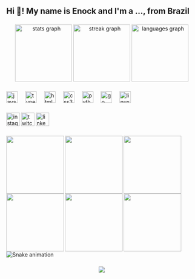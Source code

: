 <h2 align="left">Hi 🖖! My name is Enock and I'm a ..., from Brazil</h2>

###

<div align="center">
  <img src="https://github-readme-stats.vercel.app/api?username=Enockjoao&hide_title=false&hide_rank=false&show_icons=true&include_all_commits=true&count_private=true&disable_animations=false&theme=dark&locale=en&hide_border=false" height="150" alt="stats graph"  />
  <img src="https://streak-stats.demolab.com?user=Enockjoao&locale=en&mode=daily&theme=dark&hide_border=false&border_radius=5" height="150" alt="streak graph"  />
  <img src="https://github-readme-stats.vercel.app/api/top-langs?username=Enockjoao&locale=en&hide_title=false&layout=compact&card_width=320&langs_count=7&theme=dark&hide_border=false" height="150" alt="languages graph"  />
</div>

###

<div align="left">
  <img src="https://cdn.jsdelivr.net/gh/devicons/devicon/icons/javascript/javascript-original.svg" height="30" alt="javascript logo"  />
  <img width="12" />
  <img src="https://cdn.jsdelivr.net/gh/devicons/devicon/icons/typescript/typescript-original.svg" height="30" alt="typescript logo"  />
  <img width="12" />
  <img src="https://cdn.jsdelivr.net/gh/devicons/devicon/icons/html5/html5-original.svg" height="30" alt="html5 logo"  />
  <img width="12" />
  <img src="https://cdn.jsdelivr.net/gh/devicons/devicon/icons/css3/css3-original.svg" height="30" alt="css3 logo"  />
  <img width="12" />
  <img src="https://cdn.jsdelivr.net/gh/devicons/devicon/icons/python/python-original.svg" height="30" alt="python logo"  />
  <img width="12" />
  <img src="https://cdn.jsdelivr.net/gh/devicons/devicon/icons/go/go-original.svg" height="30" alt="go logo"  />
  <img width="12" />
  <img src="https://cdn.jsdelivr.net/gh/devicons/devicon/icons/linux/linux-original.svg" height="30" alt="linux logo"  />
</div>

###

<div align="left">
  <img src="https://img.shields.io/static/v1?message=Instagram&logo=instagram&label=&color=E4405F&logoColor=white&labelColor=&style=for-the-badge" height="35" alt="instagram logo"  />
  <img src="https://img.shields.io/static/v1?message=Twitch&logo=twitch&label=&color=9146FF&logoColor=white&labelColor=&style=for-the-badge" height="35" alt="twitch logo"  />
  <img src="https://img.shields.io/static/v1?message=LinkedIn&logo=linkedin&label=&color=0077B5&logoColor=white&labelColor=&style=for-the-badge" height="35" alt="linkedin logo"  />
</div>

###

<img align="left" height="152" src="https://media3.giphy.com/media/v1.Y2lkPTc5MGI3NjExY2VzYmhqZjlqc3Y4MDBiemF1dXpnaHlhMDR3MzVzNmdrazdiaWJqdSZlcD12MV9pbnRlcm5hbF9naWZfYnlfaWQmY3Q9Zw/GJb22mIqoT01hGjG2C/giphy.webp"  />

###

<img align="left" height="152" src="https://media3.giphy.com/media/v1.Y2lkPTc5MGI3NjExY2VzYmhqZjlqc3Y4MDBiemF1dXpnaHlhMDR3MzVzNmdrazdiaWJqdSZlcD12MV9pbnRlcm5hbF9naWZfYnlfaWQmY3Q9Zw/GJb22mIqoT01hGjG2C/giphy.webp"  />

###

<img align="left" height="152" src="https://media3.giphy.com/media/v1.Y2lkPTc5MGI3NjExY2VzYmhqZjlqc3Y4MDBiemF1dXpnaHlhMDR3MzVzNmdrazdiaWJqdSZlcD12MV9pbnRlcm5hbF9naWZfYnlfaWQmY3Q9Zw/GJb22mIqoT01hGjG2C/giphy.webp"  />

###

<img align="left" height="152" src="https://media3.giphy.com/media/v1.Y2lkPTc5MGI3NjExY2VzYmhqZjlqc3Y4MDBiemF1dXpnaHlhMDR3MzVzNmdrazdiaWJqdSZlcD12MV9pbnRlcm5hbF9naWZfYnlfaWQmY3Q9Zw/GJb22mIqoT01hGjG2C/giphy.webp"  />

###

<img align="left" height="152" src="https://media3.giphy.com/media/v1.Y2lkPTc5MGI3NjExY2VzYmhqZjlqc3Y4MDBiemF1dXpnaHlhMDR3MzVzNmdrazdiaWJqdSZlcD12MV9pbnRlcm5hbF9naWZfYnlfaWQmY3Q9Zw/GJb22mIqoT01hGjG2C/giphy.webp"  />

###

<img align="left" height="152" src="https://media3.giphy.com/media/v1.Y2lkPTc5MGI3NjExY2VzYmhqZjlqc3Y4MDBiemF1dXpnaHlhMDR3MzVzNmdrazdiaWJqdSZlcD12MV9pbnRlcm5hbF9naWZfYnlfaWQmY3Q9Zw/GJb22mIqoT01hGjG2C/giphy.webp"  />

###

<br clear="both">

<img src="https://raw.githubusercontent.com/Enockjoao/Enockjoao/output/snake.svg" alt="Snake animation" />

###

<div align="center">
  <img src="https://profile-counter.glitch.me/Enockjoao/count.svg?"  />
</div>

###
